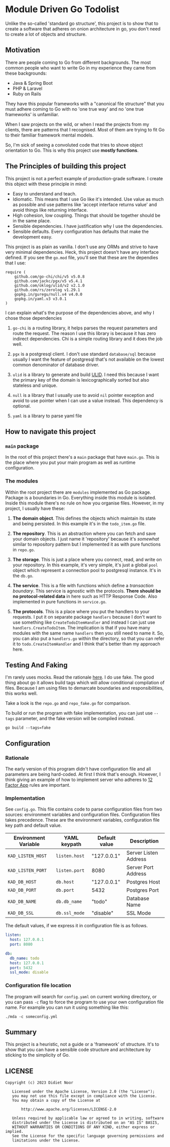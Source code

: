 # Module Driven Go Todolist

Unlike the so-called 'standard go structure', this project is to show that to
create a software that adheres on onion architecture in go, you don't need to
create a lot of objects and structure.

## Motivation

There are people coming to Go from different backgrounds. The most common people
who want to write Go in my experience they came from these backgrounds:

- Java & Spring Boot
- PHP & Laravel
- Ruby on Rails

They have this popular frameworks with a "canonical file structure" that you
must adhere coming to Go with no 'one true way' and no 'one true frameworks' is
unfamiliar. 

When I saw projects on the wild, or when I read the projects from my clients,
there are patterns that I recognised. Most of them are trying to fit Go to their
familiar framework mental models.

So, I'm sick of seeing a convoluted code that tries to shove object orientation
to Go. This is why this project use __mostly functions__.

## The Principles of building this project

This project is not a perfect example of production-grade software. I create
this object with these principle in mind:

- Easy to understand and teach.
- Idiomatic. This means that I use Go like it's intended. Use value as much as
  possible and use patterns like 'accept interface returns value' and avoid
  things like returning interface.
- High cohesion, low coupling. Things that should be together should be in the
  same place.
- Sensible dependencies. I have justification why I use the dependencies.
- Sensible defaults. Every configuration has defaults that make the development easy.

This project is as plain as vanilla. I don't use any ORMs and strive to have
very minimal dependencies. Heck, this project doesn't have any interface
defined. If you see the `go.mod` file, you'll see that these are the dependies
that I use:

```
require (
	github.com/go-chi/chi/v5 v5.0.8
	github.com/jackc/pgx/v5 v5.4.1
	github.com/oklog/ulid/v2 v2.1.0
	github.com/rs/zerolog v1.29.1
	gopkg.in/guregu/null.v4 v4.0.0
	gopkg.in/yaml.v3 v3.0.1
)
```

I can explain what's the purpose of the dependencies above, and why I chose
those dependencies

1. `go-chi` is a routing library, it helps parses the request parameters and
   route the request. The reason I use this library is because it has zero
   indirect dependencies. Chi is a simple routing library and it does the job
   well.

2. `pgx` is a postgresql client. I don't use standard `database/sql` because
   usually I want the feature of postgresql that's not available on the lowest
   common denominator of database driver.

3. `ulid` is a library to generate and build
   [ULID](https://github.com/ulid/spec). I need this because I want the primary
   key of the domain is lexicographically sorted but also stateless and unique.

4. `null` is a library that I usually use to avoid `nil` pointer exception and
   avoid to use pointer when I can use a value instead. This dependency is
   optional.

5. `yaml` is a library to parse yaml file

## How to navigate this project

### `main` package

In the root of this project there's a `main` package that have `main.go`. This
is the place where you put your main program as well as runtime configuration.

### The modules 

Within the root project there are `modules` implemented as Go package. Package
is a boundaries in Go. Everything inside this module is isolated. Inside this
module there's no rule on how you organise files. However, in my project, I
usually have these:

1. __The domain object__. This defines the objects which maintain its state and
   being persisted. In this example it's in the `todo_item.go` file.

2. __The repository__. This is an abstraction where you can fetch and save your
   domain objects. I just name it 'repository' because it's _somewhat_ similar
   to repository pattern but I implemented it as with pure functions in
   `repo.go`.

3. __The storage__. This is just a place where you connect, read, and write on
   your repository. In this example, it's very simple, it's just a global `pool`
   object which represent a connection pool to postgresql instance. It's in the
   `db.go`.

4. __The service__. This is a file with functions which define a _transaction
   boundary_. This service is agnostic with the protocols. __There should be no
   protocol-related data__ in here such as HTTP Response Code. Also implemented
   in pure functions in `service.go`.

5. __The protocols__. This is a place where you put the handlers to your
   requests. I put it on separate package `handlers` because I don't want to use
   something like `CreateTodoItemHandler` and instead I can just use
   `handlers.CreateTodoItem`. The implication is that if you have many modules
   with the same name `handlers` then you still need to name it. So, you can
   also put a `handlers.go` within the directory, so that you can refer it to
   `todo.CreateItemHandler` and I think that's better than my approach here.

## Testing And Faking

I'm rarely uses mocks. Read the rationale
[here](https://joeblu.com/blog/2023_06_mocks/). I do use fake. The good thing
about go it allows build tags which will allow conditional compilation of files.
Because I am using files to demarcate boundaries and responsibilities, this
works well.

Take a look is the `repo.go` and `repo_fake.go` for comparison.

To build or run the program with fake implementation, you can just use `--tags`
parameter, and the fake version will be compiled instead.

```
go build --tags=fake 
```

## Configuration

### Rationale 

The early version of this program didn't have configuration file and all
parameters are being hard-coded. At first I think that's enough. However, I
think giving an example of how to implement server who adheres to [12 Factor
App](https://12factor.net/) rules are important.

### Implementation

See `config.go`. This file contains code to parse configuration files from two
sources: environment variables and configuration files. Configuration files
takes precedence. These are the environment variables, configuration file key
path and default value.

| Environment Variable  | YAML keypath  | Default value | Description          |
|-----------------------|---------------|---------------|----------------------|
| `KAD_LISTEN_HOST`     | `listen.host` | "127.0.0.1"   | Server Listen Address|
| `KAD_LISTEN_PORT`     | `listen.port` | 8080          | Server Port Address  |
| `KAD_DB_HOST`         | `db.host`     | "127.0.0.1"   | Postgres Host        |
| `KAD_DB_PORT`         | `db.port`     | 5432          | Postgres Port        |
| `KAD_DB_NAME`         | `db.db_name`  | "todo"        | Database Name        |
| `KAD_DB_SSL`          | `db.ssl_mode` | "disable"     | SSL Mode             |

The default values, if we express it in configuration file is as follows.

```yaml
listen:
  host: 127.0.0.1
  port: 8080

db:
  db_name: todo
  host: 127.0.0.1
  port: 5432 
  ssl_mode: disable
```

### Configuration file location

The program will search for `config.yaml` on current working directory, or you
can pass `-c` flag to force the program to use your own configuration file name.
For example you can run it using something like this:

```
./mda -c someconfig.yml
```

## Summary

This project is a heuristic, not a guide or a 'framework' of structure. It's to
show that you can have a sensible code structure and architecture by sticking
to the simplicity of Go.

## LICENSE

```
Copyright (c) 2023 Didiet Noor

   Licensed under the Apache License, Version 2.0 (the "License");
   you may not use this file except in compliance with the License.
   You may obtain a copy of the License at

       http://www.apache.org/licenses/LICENSE-2.0

   Unless required by applicable law or agreed to in writing, software
   distributed under the License is distributed on an "AS IS" BASIS,
   WITHOUT WARRANTIES OR CONDITIONS OF ANY KIND, either express or implied.
   See the License for the specific language governing permissions and
   limitations under the License.
```
